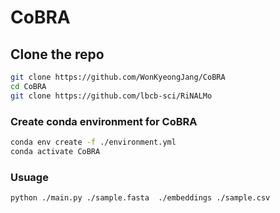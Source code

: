 # CoBRA

## Clone the repo

```bash
git clone https://github.com/WonKyeongJang/CoBRA
cd CoBRA
git clone https://github.com/lbcb-sci/RiNALMo
```

### Create conda environment for CoBRA
```bash
conda env create -f ./environment.yml
conda activate CoBRA
```
### Usuage
```bash
python ./main.py ./sample.fasta  ./embeddings ./sample.csv
```
